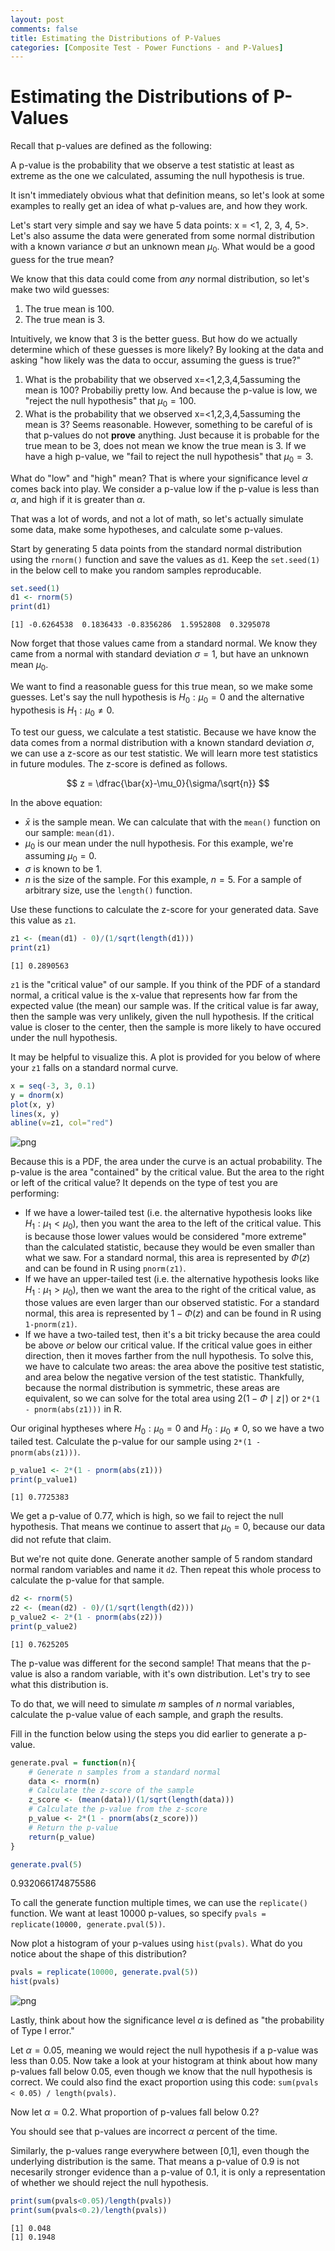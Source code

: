 ```yaml
---
layout: post
comments: false
title: Estimating the Distributions of P-Values
categories: [Composite Test - Power Functions - and P-Values]
---
```



# Estimating the Distributions of P-Values

Recall that p-values are defined as the following:

A p-value is the probability that we observe a test statistic at least as extreme as the one we calculated, assuming the null hypothesis is true.

It isn't immediately obvious what that definition means, so let's look at some examples to really get an idea of what p-values are, and how they work.

Let's start very simple and say we have 5 data points: x = <1, 2, 3, 4, 5>. Let's also assume the data were generated from some normal distribution with a known variance $\sigma$ but an unknown mean $\mu_0$. What would be a good guess for the true mean?

We know that this data could come from *any* normal distribution, so let's make two wild guesses:

1. The true mean is 100.
2. The true mean is 3.

Intuitively, we know that 3 is the better guess. But how do we actually determine which of these guesses is more likely? By looking at the data and asking "how likely was the data to occur, assuming the guess is true?" 

1. What is the probability that we observed x=<1,2,3,4,5assuming the mean is 100? Probabiliy pretty low. And because the p-value is low, we "reject the null hypothesis" that $\mu_0 = 100$.
2. What is the probability that we observed x=<1,2,3,4,5assuming the mean is 3? Seems reasonable. However, something to be careful of is that p-values do not **prove** anything. Just because it is probable for the true mean to be 3, does not mean we know the true mean is 3. If we have a high p-value, we "fail to reject the null hypothesis" that $\mu_0 = 3$.

What do "low" and "high" mean? That is where your significance level $\alpha$ comes back into play. We consider a p-value low if the p-value is less than $\alpha$, and high if it is greater than $\alpha$.

That was a lot of words, and not a lot of math, so let's actually simulate some data, make some hypotheses, and calculate some p-values.

Start by generating 5 data points from the standard normal distribution using the `rnorm()` function and save the values as `d1`. Keep the `set.seed(1)` in the below cell to make you random samples reproducable.


```R
set.seed(1)
d1 <- rnorm(5)
print(d1)
```

    [1] -0.6264538  0.1836433 -0.8356286  1.5952808  0.3295078


Now forget that those values came from a standard normal. We know they came from a normal with standard deviation $\sigma=1$, but have an unknown mean $\mu_0$.

We want to find a reasonable guess for this true mean, so we make some guesses. Let's say the null hypothesis is $H_0: \mu_0 = 0$ and the alternative hypothesis is $H_1: \mu_0 \ne 0$.

To test our guess, we calculate a test statistic. Because we have know the data comes from a normal distribution with a known standard deviation $\sigma$, we can use a z-score as our test statistic. We will learn more test statistics in future modules. The z-score is defined as follows.

$$ z = \dfrac{\bar{x}-\mu_0}{\sigma/\sqrt{n}} $$

In the above equation:  
* $\bar{x}$ is the sample mean. We can calculate that with the `mean()` function on our sample: `mean(d1)`.  
* $\mu_0$ is our mean under the null hypothesis. For this example, we're assuming $\mu_0 = 0$.  
* $\sigma$ is known to be $1$.  
* $n$ is the size of the sample. For this example, $n=5$. For a sample of arbitrary size, use the `length()` function.

Use these functions to calculate the z-score for your generated data. Save this value as `z1`.


```R
z1 <- (mean(d1) - 0)/(1/sqrt(length(d1)))
print(z1)
```

    [1] 0.2890563


`z1` is the "critical value" of our sample. If you think of the PDF of a standard normal, a critical value is the x-value that represents how far from the expected value (the mean) our sample was. If the critical value is far away, then the sample was very unlikely, given the null hypothesis. If the critical value is closer to the center, then the sample is more likely to have occured under the null hypothesis.

It may be helpful to visualize this. A plot is provided for you below of where your `z1` falls on a standard normal curve. 


```R
x = seq(-3, 3, 0.1)
y = dnorm(x)
plot(x, y)
lines(x, y)
abline(v=z1, col="red")
```


![png](\assets\images\notes\estimating-the-distributions-of-p-values.png)


Because this is a PDF, the area under the curve is an actual probability. The p-value is the area "contained" by the critical value. But the area to the right or left of the critical value? It depends on the type of test you are performing:
* If we have a lower-tailed test (i.e. the alternative hypothesis looks like $H_1: \mu_1 < \mu_0$), then you want the area to the left of the critical value. This is because those lower values would be considered "more extreme" than the calculated statistic, because they would be even smaller than what we saw. For a standard normal, this area is represented by $\Phi(z)$ and can be found in R using `pnorm(z1)`.
* If we have an upper-tailed test (i.e. the alternative hypothesis looks like $H_1: \mu_1>\mu_0$), then we want the area to the right of the critical value, as those values are even larger than our observed statistic. For a standard normal, this area is represented by $1 - \Phi(z)$ and can be found in R using `1-pnorm(z1)`.
* If we have a two-tailed test, then it's a bit tricky because the area could be above *or* below our critical value. If the critical value goes in either direction, then it moves farther from the null hypothesis. To solve this, we have to calculate two areas: the area above the positive test statistic, and area below the negative version of the test statistic. Thankfully, because the normal distribution is symmetric, these areas are equivalent, so we can solve for the total area using $2(1-\Phi\mid z\mid)$ or ```2*(1 - pnorm(abs(z1)))``` in R.

Our original hyptheses where $H_0: \mu_0=0$ and $H_0: \mu_0 \ne 0$, so we have a two tailed test. Calculate the p-value for our sample using `2*(1 - pnorm(abs(z1)))`.


```R
p_value1 <- 2*(1 - pnorm(abs(z1)))
print(p_value1)
```

    [1] 0.7725383


We get a p-value of $0.77$, which is high, so we fail to reject the null hypothesis. That means we continue to assert that $\mu_0 = 0$, because our data did not refute that claim.

But we're not quite done. Generate another sample of 5 random standard normal random variables and name it `d2`. Then repeat this whole process to calculate the p-value for that sample.


```R
d2 <- rnorm(5)
z2 <- (mean(d2) - 0)/(1/sqrt(length(d2)))
p_value2 <- 2*(1 - pnorm(abs(z2)))
print(p_value2)
```

    [1] 0.7625205


The p-value was different for the second sample! That means that the p-value is also a random variable, with it's own distribution. Let's try to see what this distribution is.

To do that, we will need to simulate $m$ samples of $n$ normal variables, calculate the p-value value of each sample, and graph the results. 

Fill in the function below using the steps you did earlier to generate a p-value.


```R
generate.pval = function(n){
    # Generate n samples from a standard normal
    data <- rnorm(n)
    # Calculate the z-score of the sample
    z_score <- (mean(data))/(1/sqrt(length(data)))
    # Calculate the p-value from the z-score
    p_value <- 2*(1 - pnorm(abs(z_score)))
    # Return the p-value
    return(p_value)
}

generate.pval(5)
```


0.932066174875586


To call the generate function multiple times, we can use the `replicate()` function. We want at least 10000 p-values, so specify `pvals = replicate(10000, generate.pval(5))`.

Now plot a histogram of your p-values using `hist(pvals)`. What do you notice about the shape of this distribution?


```R
pvals = replicate(10000, generate.pval(5))
hist(pvals)
```


![png](\assets\images\notes\estimating-the-distributions-of-p-values-1.png)


Lastly, think about how the significance level $\alpha$ is defined as "the probability of Type I error."  

Let $\alpha=0.05$, meaning we would reject the null hypothesis if a p-value was less than $0.05$. Now take a look at your histogram at think about how many p-values fall below $0.05$, even though we know that the null hypothesis is correct. We could also find the exact proportion using this code: `sum(pvals < 0.05) / length(pvals)`.

Now let $\alpha=0.2$. What proportion of p-values fall below $0.2$? 

You should see that p-values are incorrect $\alpha$ percent of the time. 

Similarly, the p-values range everywhere between [0,1], even though the underlying distribution is the same. That means a p-value of $0.9$ is not necesarily stronger evidence than a p-value of $0.1$, it is only a representation of whether we should reject the null hypothesis.


```R
print(sum(pvals<0.05)/length(pvals))
print(sum(pvals<0.2)/length(pvals))
```

    [1] 0.048
    [1] 0.1948

